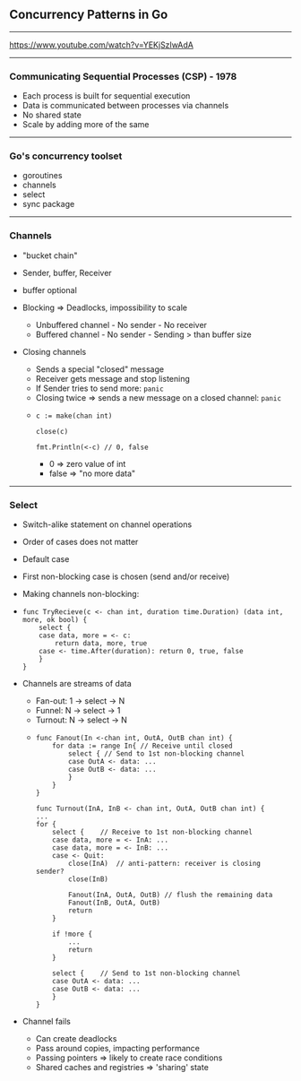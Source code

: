 ## Concurrency Patterns in Go

---

https://www.youtube.com/watch?v=YEKjSzIwAdA

---

### Communicating Sequential Processes (CSP) - 1978

- Each process is built for sequential execution
- Data is communicated between processes via channels
- No shared state
- Scale by adding more of the same

---

### Go's concurrency toolset

- goroutines
- channels
- select
- sync package

---

### Channels

- "bucket chain"
- Sender, buffer, Receiver
- buffer optional
- Blocking => Deadlocks, impossibility to scale
  - Unbuffered channel - No sender - No receiver
  - Buffered channel - No sender - Sending > than buffer size
- Closing channels

  - Sends a special "closed" message
  - Receiver gets message and stop listening
  - If Sender tries to send more: `panic`
  - Closing twice => sends a new message on a closed channel: `panic`
  -     c := make(chan int)

        close(c)

        fmt.Println(<-c) // 0, false

    - 0 => zero value of int
    - false => "no more data"

---

### Select

- Switch-alike statement on channel operations
- Order of cases does not matter
- Default case
- First non-blocking case is chosen (send and/or receive)
- Making channels non-blocking:
-     func TryRecieve(c <- chan int, duration time.Duration) (data int, more, ok bool) {
          select {
          case data, more = <- c:
              return data, more, true
          case <- time.After(duration): return 0, true, false
          }
      }
- Channels are streams of data

  - Fan-out: 1 -> select -> N
  - Funnel: N -> select -> 1
  - Turnout: N -> select -> N
  -     func Fanout(In <-chan int, OutA, OutB chan int) {
            for data := range In{ // Receive until closed
                select { // Send to 1st non-blocking channel
                case OutA <- data: ...
                case OutB <- data: ...
                }
            }
        }

        func Turnout(InA, InB <- chan int, OutA, OutB chan int) {
        ...
        for {
            select {    // Receive to 1st non-blocking channel
            case data, more = <- InA: ...
            case data, more = <- InB: ...
            case <- Quit:
                close(InA)  // anti-pattern: receiver is closing sender?
                close(InB)

                Fanout(InA, OutA, OutB) // flush the remaining data
                Fanout(InB, OutA, OutB)
                return
            }

            if !more {
                ...
                return
            }

            select {    // Send to 1st non-blocking channel
            case OutA <- data: ...
            case OutB <- data: ...
            }
        }

- Channel fails
  - Can create deadlocks
  - Pass around copies, impacting performance
  - Passing pointers => likely to create race conditions
  - Shared caches and registries => 'sharing' state
